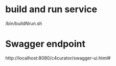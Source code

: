 # build and run service
/bin/buildNrun.sh

# Swagger endpoint
http://localhost:8080/c4curator/swagger-ui.html#